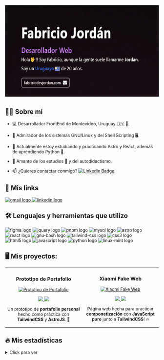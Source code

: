<h1 align="left">
<img src="image.png" width="600" height="300" />
</h1>

## :person_curly_hair: Sobre mí

* 💻 Desarrollador FrontEnd de Montevideo, Uruguay 🇺🇾 🎨.

* :telescope: Admirador de los sistemas GNU/Linux y del Shell Scripting 🖥️.

* :seedling: Actualmente estoy estudiando y practicando Astro y React, además de aprendiendo Python :muscle:.

* :heartbeat: Amante de los estudios :blue_book: y del autodidactismo.

* :mailbox: ¿Quieres contactar conmigo? [![Linkedin Badge](https://img.shields.io/badge/-FabrizioJordan-blue?style=flat&logo=Linkedin&logoColor=white)](https://www.linkedin.com/in/fabricio-jordán-936385136/)


<div align="left">
  
  ## :link: Mis links
  
  <a href="mailto:dev.fjordan@gmail.com" target="_blank">
    <img src="https://img.shields.io/static/v1?message=Gmail&logo=gmail&label=&color=D14836&logoColor=white&labelColor=&style=for-the-badge" height="35" alt="gmail logo"  />
  </a>
  <a href="https://www.linkedin.com/in/fabricio-jordán-936385136/" target="_blank">
    <img src="https://img.shields.io/static/v1?message=LinkedIn&logo=linkedin&label=&color=0077B5&logoColor=white&labelColor=&style=for-the-badge" height="35" alt="linkedin logo"  />
  </a>

  ## :hammer_and_wrench: Lenguajes y herramientas que utilizo
  <img src="https://img.shields.io/badge/Figma-F24E1E?style=for-the-badge&logo=figma&logoColor=white" height="35" alt="figma logo"  />
  <img src="https://img.shields.io/badge/jQuery-0769AD?style=for-the-badge&logo=jquery&logoColor=white" height="35" alt="jquery logo"  />
  <img src="https://img.shields.io/badge/pnpm-yellow?style=for-the-badge&logo=pnpm&logoColor=white" height="35" alt="pnpm logo"  />
  <img src="https://img.shields.io/badge/MySQL-005C84?style=for-the-badge&logo=mysql&logoColor=white" height="35" alt="mysql logo"  />
  <img src="https://img.shields.io/badge/Astro-0C1222?style=for-the-badge&logo=astro&logoColor=FDFDFE" height="35" alt="astro logo"  />
  <img src="https://img.shields.io/badge/React-20232A?style=for-the-badge&logo=react&logoColor=61DAFB" height="35" alt="react logo"  />
  <img src="https://img.shields.io/badge/Shell_Script-121011?style=for-the-badge&logo=gnu-bash&logoColor=white" height="35" alt="gnu-bash logo"  />
  <img src="https://img.shields.io/badge/Tailwind_CSS-38B2AC?style=for-the-badge&logo=tailwind-css&logoColor=white" height="35" alt="tailwind-css logo"  />
  <img src="https://img.shields.io/badge/CSS3-1572B6?style=for-the-badge&logo=css3&logoColor=white" height="35" alt="css3 logo"  />
  <img src="https://img.shields.io/badge/HTML5-E34F26?style=for-the-badge&logo=html5&logoColor=white" height="35" alt="html5 logo"  />
  <img src="https://img.shields.io/badge/JavaScript-323330?style=for-the-badge&logo=javascript&logoColor=F7DF1E" height="35" alt="javascript logo"  />
  <img src="https://img.shields.io/badge/Python-FFD43B?style=for-the-badge&logo=python&logoColor=blue" height="35" alt="python logo"  />
  <img src="https://img.shields.io/badge/Linux_Mint-87CF3E?style=for-the-badge&logo=linux-mint&logoColor=white" height="35" alt="linux-mint logo"  />
</div>

## :desktop_computer: Mis proyectos:

<table>
<tr>
<td width="50%">
<h3 align="center">Prototipo de Portafolio</h3>
<div align="center">
<a href="https://github.com/FabrizioJordan/prototypePortfolio3" target="_blank"><img src="https://i.imgur.com/JvdXk5f.png" width="400" alt="Prototipo de Portafolio"></a>
<p>
<a href="https://github.com/FabrizioJordan/prototypePortfolio3" target="_blank">
<img src="https://img.shields.io/badge/CODE-000000?style=for-the-badge&logo=github&logoColor=white">
</a>
<a href="https://prototype-portfolio3.vercel.app" target="_blank">
<img src="https://img.shields.io/badge/-LIVE SITE-black?style=for-the-badge&color=white">
</a>
</p>
<p>Un prototipo de <strong>portafolio personal</strong> hecho como práctica con <strong>TailwindCSS</strong> y <strong>AstroJS</strong>. 🚀
</p>
</div>
                                                                                      
</td>       

<td width="50%">
<h3 align="center">Xiaomi Fake Web</h3>
<div align="center">
<a href="https://github.com/FabrizioJordan/xiaomiPage" target="_blank"><img src="https://i.imgur.com/BxKlGph.jpeg" width="400" alt="Xiaomi Fake Web"></a>
<p>
<a href="https://github.com/FabrizioJordan/xiaomiPage" target="_blank">
<img src="https://img.shields.io/badge/CODE-000000?style=for-the-badge&logo=github&logoColor=white">
</a>
<a href="https://xiaomi-page.vercel.app" target="_blank">
<img src="https://img.shields.io/badge/-LIVE SITE-black?style=for-the-badge&color=white">
</a>
</p>
<p>Página web hecha para practicar <strong>componetización</strong> con <strong>JavaScript puro</strong> junto a <strong>TailwindCSS</strong>! 🔥
</p>
</div>
                                                                                      
</td>  
</table>       



## :fire: Mis estadísticas
<details>
 <summary>Click para ver</summary>
 <br>
 <br>
 <div>
 
[![GitHub Streak](http://github-readme-streak-stats.herokuapp.com?user=fabriziojordan&theme=whatsapp-dark2&mode=weekly&date_format=j%20M%5B%20Y%5D)](https://git.io/streak-stats)
[![Top Langs](https://github-readme-stats.vercel.app/api/top-langs/?username=fabriziojordan&layout=compact&hide_border=false&border_color=103629&bg_color=0b141b&text_color=858a8d&title_color=f7f8fa)](https://github.com/anuraghazra/github-readme-stats(https://github-readme-stats.vercel.app/api/top-langs/?username=fabriziojordan&layout=compact&theme=vision-friendly-dark)](https://github.com/anuraghazra/github-readme-stats))
 </div>
 <br>
 <br>
</details>
